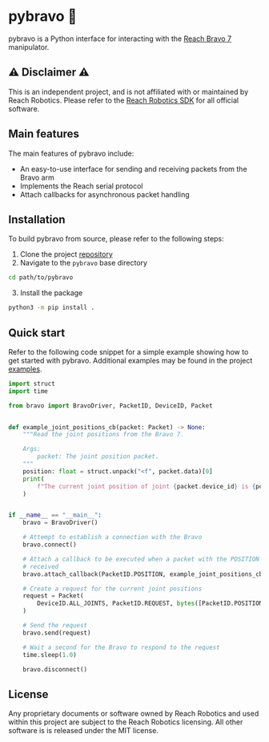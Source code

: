 # pybravo :mechanical_arm:

pybravo is a Python interface for interacting with the [Reach Bravo
7](https://reachrobotics.com/products/manipulators/reach-bravo/) manipulator.

## :warning: Disclaimer :warning:

This is an independent project, and is not affiliated with or maintained by
Reach Robotics. Please refer to the [Reach Robotics
SDK](https://github.com/Reach-Robotics/reach_robotics_sdk/tree/master)
for all official software.

## Main features

The main features of pybravo include:

- An easy-to-use interface for sending and receiving packets from the
  Bravo arm
- Implements the Reach serial protocol
- Attach callbacks for asynchronous packet handling

## Installation

To build pybravo from source, please refer to the following steps:

1. Clone the project [repository](https://github.com/evan-palmer/pybravo)
2. Navigate to the `pybravo` base directory

```bash
cd path/to/pybravo
```

3. Install the package

```bash
python3 -m pip install .
```

## Quick start

Refer to the following code snippet for a simple example showing how to get
started with pybravo. Additional examples may be found in the project
[examples](https://github.com/evan-palmer/pybravo/tree/develop/examples).

```python
import struct
import time

from bravo import BravoDriver, PacketID, DeviceID, Packet


def example_joint_positions_cb(packet: Packet) -> None:
    """Read the joint positions from the Bravo 7.

    Args:
        packet: The joint position packet.
    """
    position: float = struct.unpack("<f", packet.data)[0]
    print(
        f"The current joint position of joint {packet.device_id} is {position}"
    )


if __name__ == "__main__":
    bravo = BravoDriver()

    # Attempt to establish a connection with the Bravo
    bravo.connect()

    # Attach a callback to be executed when a packet with the POSITION ID is
    # received
    bravo.attach_callback(PacketID.POSITION, example_joint_positions_cb)

    # Create a request for the current joint positions
    request = Packet(
        DeviceID.ALL_JOINTS, PacketID.REQUEST, bytes([PacketID.POSITION.value])
    )

    # Send the request
    bravo.send(request)

    # Wait a second for the Bravo to respond to the request
    time.sleep(1.0)

    bravo.disconnect()
```

## License

Any proprietary documents or software owned by Reach Robotics and used within
this project are subject to the Reach Robotics licensing. All other software
is is released under the MIT license.
